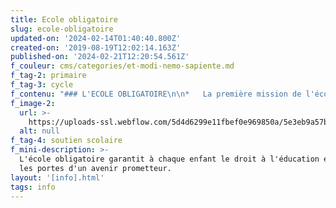 ```yaml
---
title: Ecole obligatoire
slug: ecole-obligatoire
updated-on: '2024-02-14T01:40:40.800Z'
created-on: '2019-08-19T12:02:14.163Z'
published-on: '2024-02-21T12:20:54.561Z'
f_couleur: cms/categories/et-modi-nemo-sapiente.md
f_tag-2: primaire
f_tag-3: cycle
f_contenu: "### L'ECOLE OBLIGATOIRE\n\n*   La première mission de l'école est d'enseigner, de former. Elle seconde les parents dans leur rôle d'éducation.\n*   L'école obligatoire selon Harmos comprend deux degrés: le degré primaire et le degré secondaire 1.\n*   Le degré primaire débute en 1H et se termine en 8H.\n*   \"H\" signifie Harmonisation de la scolarité obligatoire.\n*   Pour finir l'école obligatoire, il faut avoir fait 11 ans d'école et avoir 15 ans révolus. L'école est donc obligatoire jusqu'à l'âge de 15 ans.\n\n![](https://uploads-ssl.webflow.com/5d4d6299e11fbef0e969850a/5dd543d49d3b100169eab9f1_2_krippe.jpeg)\n\n‍\n\n### LES INSCRIPTIONS\n\nLa Direction des écoles gère l'école obligatoire (degré primaire et degré secondaire 1) pour la commune de Sierre. Elle peut vous informer sur toutes les questions concernant l'école obligatoire (de 4 à 15 ans).\n\nL'école publique est **gratuite**. Les parents sont libres d’opter pour une école privée pour leurs enfants. Les écoles privées sont payantes.\n\n**Adresse :** Direction des écoles, Hôtel de Ville, Rue du Bourg 14, CP 96, 3960 Sierre  \n**Guichet :** 3ème étage de l'Hôtel de Ville.  \n**Horaires :** du lundi au vendredi de 7h30 à 12h00 et de 13h30 à 17h30 (le vendredi jusqu'à 17h00)  \n**Téléphone :** 027 452 05 08  \n‍**E-mail :** [**ecoles@sierre.ch**](mailto:ecoles@sierre.ch)  \n**Site Internet des écoles de Sierre** : [**www.sierre.ch**](https://www.sierre.ch/fr/enfants-ecoliers-1583.html)\n\nLien pour télécharger [**le formulaire d'inscription**](https://www.sierre.ch/fr/ecoles-primaires-pour-degres-1595.html)\n\n‍\n\n### LE DEGRÉ PRIMAIRE\n\nLe degré primaire est obligatoire et dure 8 ans, en règle générale de 4 à 12 ans.\n\n**_Comment ça marche ?_**\n\n*   Les horaires des classes varient d'un centre scolaire à l'autre. Donc veuillez consulter le site Internet des écoles en cliquant [**ici**](https://www.sierre.ch/fr/ecoles-primaires-pour-degres-1595.html).\n*   Les enfants sont évalués tout au long des 6 ans. L'évaluation se fait sous forme de notes.\n*   Les notes vont de 1 à 6 :  \n    **6** : excellent  \n    **5.9 à 5.5** : très bien  \n    **5.4 à 5.0** : bien  \n    **4.9 à 4.5** : assez bien  \n    **4.4 à 4.0** : suffisant  \n    **3.9 à 1.0** : insuffisant\n*   Durant la 1ère année Harmos, les enfants n'ont pas de notes mais des évaluations par objectifs.\n*   A partir de la 2ème année Harmos, les notes obtenues figurent dans le carnet scolaire. Ce carnet doit être signé par les parents.\n*   Les rencontres entre parents et école se font tout au long de l'année scolaire.\n*   Le travail à la maison, que l'on appelle \"les devoirs et leçons\", fait partie du processus scolaire.\n\n![](https://uploads-ssl.webflow.com/5d4d6299e11fbef0e969850a/5dd544d1be3808496376b112_37_primarschule.jpeg)\n\n‍\n\n### LE DEGRÉ SECONDAIRE 1\n\nLe degré secondaire 1 est obligatoire et dure généralement 2 ou 3 ans, normalement de 12 à 15 ans.\n\n**_Comment ça marche ?_**\n\n*   Les enfants vont toute la journée à l'école.\n*   Le cycle d'orientation est composé de 2 niveaux, choisis selon les résultats obtenus à la fin de l'école primaire:  \n    **\\- Le niveau 1 :** plus difficile, prépare spécifiquement aux études.  \n    **\\- Le niveau 2 :** prépare davantage à une formation pratique.\n*   Les élèves sont évalués tout au long de l'apprentissage scolaire.\n*   Les parents reçoivent le carnet scolaire 2 fois par année à la fin de chaque semestre. Les parents doivent le signer.\n*   Les parents et l'école se rencontrent régulièrement et il est important de répondre à ces rendez-vous.\n*   Un parcours en 2 ans est possible pour des élèves avec des besoins particuliers (\"classes d'observation\").\n\n![](https://uploads-ssl.webflow.com/5d4d6299e11fbef0e969850a/5dd54519d5de6f963b7ca7eb_38_primarschule.jpeg)\n\n**  \n_A quoi sert le degré secondaire 1 ?_**\n\n*   Le degré secondaire 1 prépare le jeune à faire son choix professionnel.\n*   Après ce degré secondaire 1, le jeune peut faire des études ou bien suivre une formation pratique.\n\n‍\n\n### LES CONGÉS\n\n*   Les élèves de l'école obligatoire ont congé le mercredi après-midi, le samedi et le dimanche. Ils ont aussi congé lors des fêtes officielles.\n*   Les demandes de congés particulières sont faites par écrit, pour des motifs exceptionnels.\n*   [**Le plan de scolarité**](https://www.sierre.ch/fr/ecoles-primaires-pour-degres-1595.html) définit le début et la fin de l'année scolaire, ainsi que les jours de congé.\n\n‍\n\n### LES TRANSPORTS SCOLAIRES\n\n*   Les enfants peuvent aller à l'école à pied, en bus, à vélo,...\n*   Pour les enfants de la commune de Sierre qui habitent à une certaine distance de l'école, l'abonnement de bus est payé par la commune :\n\n**Elèves de 1H et 2H :**\n\nl'abonnement est gratuit si la distance entre la maison et l'école est de 1'300 mètres ou plus.\n\n**Elèves de 3H à 11CO :**\n\nl'abonnement est gratuit si la distance entre la maison et l'école est de 2'000 mètres ou plus.\n\n![](https://uploads-ssl.webflow.com/5d4d6299e11fbef0e969850a/5dd545e462922e5bad714a76_Bus2.jpeg)\n\n**_Comment faire pour recevoir l'abonnement gratuit ?_**\n\nLa Direction des Ecoles envoie directement les bons aux parents concernés. Les abonnements peuvent être ensuite retirés auprès de l'agence l'Oiseau Bleu.\n\n**_Comment faire pour acheter un abonnement (distance entre la maison est l'école insuffisante) ?_**\n\nIl faut acheter un abonnement directement à l'agence l'Oiseau Bleu (bus sierrois).\n\n**_Agence Oiseau Bleu_**  \n**Adresse :** Avenue Général Guisan 15, 3960 Sierre  \n**Horaires d'ouverture :** lundi au vendredi : de 8h30 à 12h00 et de 13h30 à 18h00  \n**Téléphone :** 027 456 36 26\n\n‍\n\n### LES SOUTIENS SCOLAIRES\n\n**  \n_ECOLES ALPHA_**\n\nCes cours sont destinés aux élèves des écoles primaires, du cycle d'orientation, des écoles de commerce, des divers collèges et écoles professionnelles (apprentissages).\n\n**Adresse :** Château de Glarey, rue du Simplon 35, Sierre  \n**Téléphone :** 027 456 33 88  \n‍**E-mail :** [**ecolealpha@netplus.ch  \n‍**](mailto:ecolealpha@netplus.ch)**Site Internet :** [**la-schola-76.webself.net**](https://la-schola-76.webself.net/)\n\n**_APRES4H_**\n\nAide, appui, soutien et rattrapage scolaire individualisé en Valais.\n\n**Permanence téléphonique :** 027 558 82 82\n\n*   le lundi de 10h à 12h et de 13h à 17h\n*   l\uFEFFe jeudi de 10h à 12h\n\nF\uFEFFavorisez les demandes ou renseignements par mail : [**apres4hsoutien@gmail.com**](mailto:apres4hsoutien@gmail.com)  \n  \n**Adresse :** 1926 Fully  \n**Site Internet :** [**apres4h.ch  \n‍**](https://apres4h.ch/soutienscolaire/)\n\n**_COURS D'APPUI EN_**\n\n*   français\n*   mathématiques\n*   allemand\n\nUne à deux fois par semaine, jour à définir avec la famille.  \nPour plus de renseignements, contacter :  \nEglise évangélique, Pasteur Kenny Chengalaran, Tél. 027 456 13 10.  \n‍\n\n**_ECOLE NEMESIS_**\n\nCours d'appui en petits groupes.\n\n**Adresse :** Avenue du Crochetan 3, 1870 Monthey  \n**Téléphone :** 024 471 32 31  \n**E-mail :** [**secretariat@ecoles-nemesis.ch**](mailto:secretariat@ecoles-nemesis.ch)  \n**Site Internet :** [**www.ecoles-nemesis.ch**](https://www.ecoles-nemesis.ch/)\n\n‍\n\n### UNE SOIRÉE D'INFORMATION SUR LE SYSTÈME SCOLAIRE SIERROIS\n\n\\*\\*[‍](http://www.sierretakeuil.ch/groups/sierre/fr/education/ecole/contentParagraphs/09/subPar/0/document/Pr%C3%A9sentation%20syst%C3%A8me%20scolaire%20sierrois%20.pdf)\\*\\*Depuis 2012, la Direction des écoles en collaboration avec la déléguée à l'intégration organise une soirée d'information sur le fonctionnement du système scolaire sierrois. Cette soirée a généralement lieu en septembre à la Grande Salle de l'Hôtel de Ville. Y sont invitées toutes les nouvelles familles, ainsi que toutes les personnes intéressées.\n\nPour tout renseignement et/ou inscriptions :\n\nSandrine Rudaz, déléguée à l'intégration  \nTéléphone : 027 452 02 34  \nE-mail : [**sandrine.rudaz@sierre.ch**](mailto:sandrine.rudaz@sierre.ch)\n\n‍\n\n### L’INTERPRÉTARIAT\n\nSi vous ne parlez pas bien le français, vous pouvez aller aux rencontres avec l'enseignant de votre enfant accompagné d'une personne qui peut vous faire la traduction.\n\n**Attention,** ce n'est pas à votre enfant à faire la traduction !\n\nVous pouvez également demander à l'enseignant de faire appel à un traducteur.\n\nIl existe également un service de traduction qui est payant, l'Association valaisanne d'interprétariat communautaire (AVIC).\n\n**Adresse :** c/o OSEO Valais, Rue Oscar-Bider 60, 1950 Sion\n\n**Horaires de la permanence :** du lundi au vendredi de 8h30 à 11h30 et de 14h00 à 16h30\n\n**Téléphone :** 027 324 84 91  \n[**F\uFEFFormulaire de contact**](https://www.oseo-vs.ch/contact/)  \n**‍**[**‍**](mailto:info@interpretavic.ch)**Site Internet :** [**www.oseo-vs.ch/avic**](https://www.oseo-vs.ch/avic-action-valaisanne-pour-l-interpretariat-communautaire/)\n\n### LE PROJET \"ACCOMPAGNEMENT FAMILLE-ENFANT\" (AFE)\n\n*   Le projet «Accompagnement Famille-Enfant» qui existe à Sierre depuis 2010, est mené en collaboration avec la HES-SO Valais, la Direction des écoles et la déléguée à l’intégration.\n*   L’«Accompagnement Famille-Enfant» a pour but de faciliter l’intégration des familles migrantes ou suisses confrontées aux exigences du système scolaire valaisan. Ce projet est proposé aux élèves de l’école primaire qui se trouvent en difficultés scolaires et/ou en difficultés d’intégration.\n\n![](https://uploads-ssl.webflow.com/5d4d6299e11fbef0e969850a/5dde50b515bae1f912c0a85b_39_primarschule.jpeg)\n\nUne fois par semaine, rencontre avec le parent et l'enfant pour répondre à leur besoin :\n\n*   soutien dans les devoirs et leçons\n*   mise en place d'un cadre de travail\n*   informations sur le fonctionnement du système scolaire\n*   communication avec les enseignants-es\n*   responsabilisation de l'enfant dans son rôle d'élève\n\nL'accompagnateur/trice est un-e étudiant-e de la HES-SO en éducation sociale. Il ne se substitue pas au parent mais l'aide à mieux s'investir dans le cursus scolaire de son enfant. Les rencontres peuvent avoir lieu à domicile ou à l'école. Ce projet est gratuit pour les parents.  \n‍\n\n‍**Informations :**\n\n*   **Durée du projet :** la durée est de un an. Les rencontres débutent en mars de chaque année et se déroulent généralement jusqu'en février de l'année suivante.\n*   **Lieu du projet :** l'accompagnement a lieu dans un cadre propice à la famille (à l'école en fin de journée ou à la maison).\n*   **Fréquence des rencontres :** 1 fois par semaine de 60 à 90 minutes sauf durant les vacances scolaires. Le jour et l'heure sont choisis d'un commun accord par la famille et l'étudiant-e.\n*   **Participants :** le parent, l'enfant et l'étudiant-e.\n\n**Contact :**\n\n**Coordinateur du projet :** Genti Ramadani  \n‍**Téléphone :** 027 452 02 36  \n‍**E-mail :** [**genti.ramadani@sierre.ch**](mailto:genti.ramadani@sierre.ch)"
f_image-2:
  url: >-
    https://uploads-ssl.webflow.com/5d4d6299e11fbef0e969850a/5e3eb9a57b7c2b1733d17158_%C3%A9cole%20obligatoires.jpg
  alt: null
f_tag-4: soutien scolaire
f_mini-description: >-
  L'école obligatoire garantit à chaque enfant le droit à l'éducation et ouvre
  les portes d'un avenir prometteur.
layout: '[info].html'
tags: info
---
```



